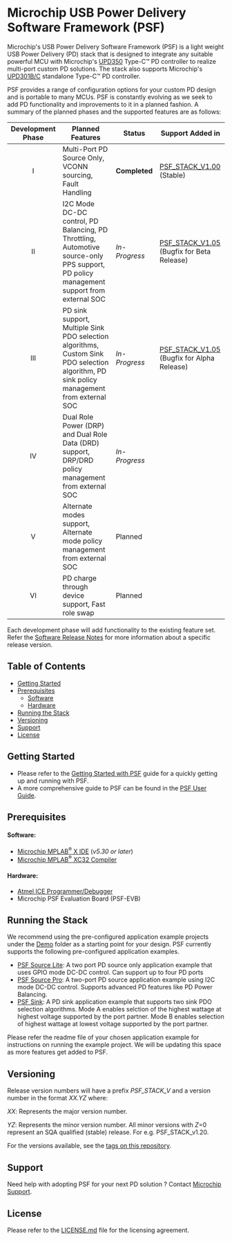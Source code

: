 # **Microchip USB Power Delivery Software Framework (PSF)**

Microchip's USB Power Delivery Software Framework (PSF) is a light weight USB Power Delivery (PD) stack that is designed to integrate any suitable powerful MCU with Microchip's [UPD350](https://www.microchip.com/wwwproducts/en/UPD350) Type-C&trade; PD controller to realize multi-port custom PD solutions. The stack also supports Microchip's [UPD301B/C](https://www.microchip.com/wwwproducts/en/UPD301C) standalone Type-C&trade; PD controller.

PSF provides a range of configuration options for your custom PD design and is portable to many MCUs. PSF is constantly evolving as we seek to add PD functionality and improvements to it in a planned fashion. A summary of the planned phases and the supported features are as follows:

| Development Phase 	| Planned Features 	| Status 	| Support Added in 	|
|:-----------------:	|-------------------------------------------------------------------------------------------------------------------------------------------	|-------------	|----------------------------------	|
| I 	| Multi-Port PD Source Only, VCONN sourcing, Fault Handling 	| **Completed** 	| [PSF_STACK_V1.00](https://github.com/MicrochipTech/usb-pd-software-framework/releases/tag/PSF_STACK_V1.00) (Stable) 	|
| II 	| I2C Mode DC-DC control, PD Balancing, PD Throttling,  Automotive source-only PPS support, PD policy management support from  external SOC 	| *In-Progress* 	| [PSF_STACK_V1.05](https://github.com/MicrochipTech/usb-pd-software-framework/releases/tag/PSF_STACK_V1.05) (Bugfix for Beta Release) 	|
| III 	| PD sink support, Multiple Sink PDO selection algorithms, Custom Sink PDO  selection algorithm, PD sink policy management from external SOC  	| *In-Progress* 	| [PSF_STACK_V1.05](https://github.com/MicrochipTech/usb-pd-software-framework/releases/tag/PSF_STACK_V1.05)  (Bugfix for Alpha Release) 	|  	|
| IV 	| Dual Role Power (DRP) and Dual Role Data (DRD) support,  DRP/DRD policy management from external SOC 	|  *In-Progress* 	|  	|
| V 	| Alternate modes support, Alternate mode policy management  from external SOC 	| Planned 	|  	|
| VI 	| PD charge through device support, Fast role swap 	| Planned 	|  	|

Each development phase will add functionality to the existing feature set. Refer the [Software Release Notes](Software%20Release%20Notes.pdf) for more information about a specific release version.

## Table of Contents

* [Getting Started](#getting-started)
* [Prerequisites](#prerequisites)
   * [Software](#software)
   * [Hardware](#hardware)
* [Running the Stack](#running-the-stack)
* [Versioning](#versioning)
* [Support](#support)
* [License](#license)

## Getting Started

* Please refer to the [Getting Started with PSF](Docs/Getting%20Started%20with%20PSF.pdf) guide for a quickly getting up and running with PSF.
* A more comprehensive guide to PSF can be found in the [PSF User Guide](Docs/PSF%20User%20Guide.pdf).

## Prerequisites

#### Software:
* [Microchip MPLAB<sup>&reg;</sup> X IDE](https://www.microchip.com/mplab/mplab-x-ide) (*v5.30 or later*)
* [Microchip MPLAB<sup>&reg;</sup> XC32 Compiler](https://www.microchip.com/mplab/compilers)

#### Hardware:

* [Atmel ICE Programmer/Debugger](https://www.microchip.com/DevelopmentTools/ProductDetails/ATATMEL-ICE)
* Microchip PSF Evaluation Board (PSF-EVB)

## Running the Stack

We recommend using the pre-configured application example projects under the [Demo](PSF/Demo) folder as a starting point for your design. PSF currently supports the following pre-configured application examples.

* [PSF Source Lite](PSF/Demo/PSF_EVB_Source_Lite): A two port PD source only application example that uses GPIO mode DC-DC control. Can support up to four PD ports
* [PSF Source Pro](PSF/Demo/PSF_EVB_Source_Pro): A two-port PD source application example using I2C mode DC-DC control. Supports advanced PD features like PD Power Balancing.
* [PSF Sink](PSF/Demo/PSF_EVB_Sink): A PD sink application example that supports two sink PDO selection algorithms. Mode A enables selction of the highest wattage at highest voltage supported by the port partner. Mode B enables selection of highest wattage at lowest voltage supported by the port partner.

Please refer the readme file of your chosen application example for instructions on running the example project. We will be updating this space as more features get added to PSF.

## Versioning

Release version numbers will have a prefix *PSF_STACK_V* and a version number in the  format *XX.YZ* where:

*XX*: Represents the major version number.

*YZ*: Represents the minor version number. All minor versions with *Z*=0 represent an SQA qualified (stable) release. For e.g. PSF_STACK_v1.20.

For the versions available, see the [tags on this repository](https://github.com/MicrochipTech/usb-pd-software-framework/tags).

## Support

Need help with adopting PSF for your next PD solution ? Contact [Microchip Support](https://microchipsupport.force.com/s/).

## License

Please refer to the [LICENSE.md](LICENSE.md) file for the licensing agreement.
